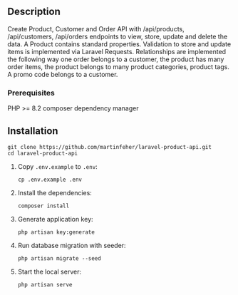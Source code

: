 ## Description

Create Product, Customer and Order API with /api/products, /api/customers, /api/orders endpoints to view, store, update and delete the data.
A Product contains standard properties. Validation to store and update items is implemented via Laravel Requests.
Relationships are implemented the following way one order belongs to a customer, the product has many order items, the product belongs to many product categories, product tags. A promo code belongs to a customer.


### Prerequisites
PHP >= 8.2
composer dependency manager

## Installation
```
git clone https://github.com/martinfeher/laravel-product-api.git
cd laravel-product-api
```


1. Copy `.env.example` to `.env`:

    ```shell
    cp .env.example .env
    ```

2. Install the dependencies:

    ```shell
    composer install
    ```

3. Generate application key:

    ```shell
    php artisan key:generate
    ```

4. Run database migration with seeder:

    ```shell
    php artisan migrate --seed
    ```

5. Start the local server:

    ```shell
    php artisan serve
    ```
